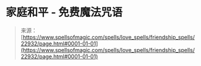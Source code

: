 <!--yml

category: 未分类

date: 2024-06-12 19:07:40

-->

# 家庭和平 - 免费魔法咒语

> 来源：[https://www.spellsofmagic.com/spells/love_spells/friendship_spells/22932/page.html#0001-01-01](https://www.spellsofmagic.com/spells/love_spells/friendship_spells/22932/page.html#0001-01-01)
